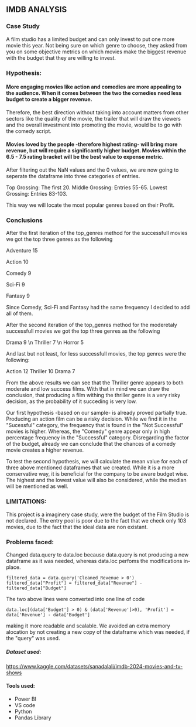 ## IMDB ANALYSIS

### Case Study

A film studio has a limited budget and can only invest to put one more movie this year. Not being sure on which genre to choose, they asked from you on some objective metrics on which movies make the biggest revenue with the budget that they are willing to invest.

### Hypothesis: 

#### More engaging movies like action and comedies are more appealing to the audience. When it comes between the two the comedies need less budget to create a bigger revenue.

Therefore, the best direction without taking into account matters from other sectors like the quality of the movie, the trailer that will draw the viewers and the overall investment into promoting the movie, would be to go with the comedy script.

#### Movies loved by the people -therefore highest rating- will bring more revenue, but will require a significantly higher budget. Movies within the 6.5 - 7.5 rating bracket will be the best value to expense metric.


After filtering out the NaN values and the 0 values, we are now going to seperate the dataframe into three categories of entries.

Top Grossing: The first 20.
Middle Grossing: Entries 55-65.
Lowest Grossing: Entries 83-103.

This way we will locate the most popular genres based on their Profit.

### Conclusions

After the first iteration of the top_genres method for the successfull movies we got the top three genres as the following

Adventure           15

Action              10

Comedy               9

Sci-Fi               9

Fantasy              9

Since Comedy, Sci-Fi and Fantasy had the same frequency I decided to add all of them.

After the second iteration of the top_genres method for the moderetaly successfull movies we got the top three genres as the following

Drama                9
\n
Thriller             7 \n
Horror               5

And last but not least, for less successfull movies, the top genres were the following: 

Action              12
Thriller            10
Drama                7

From the above results we can see that the Thriller genre appears to both moderate and low success films. With that in mind we can draw the conclusion, that producing a film withing the thriller genre is a very risky decision, as the probability of it succeding is very low.

Our first hypothesis -based on our sample- is already proved partially true. Producing an action film can be a risky decision. While we find it in the "Sucessful" category, the frequency that is found in the "Not Successful" movies is higher. Whereas, the "Comedy" genre appear only in high percentage frequency in the "Successful" category. Disregarding the factor of the budget, already we can conclude that the chances of a comedy movie creates a higher revenue.

To test the second hypothesis, we will calculate the mean value for each of three above mentioned dataframes that we created. While it is a more conservative way, it is beneficial for the company to be aware budget wise. The highest and the lowest value will also be considered, while the median will be mentioned as well.


### LIMITATIONS:

This project is a imaginery case study, were the budget of the Film Studio is not declared. The entry pool is poor due to the fact that we check only 103 movies, due to the fact that the ideal data are non existant.

### Problems faced:

Changed data.query to data.loc because data.query is not producing a new dataframe as it was needed, whereas data.loc perfoms the modifications in-place.

    filtered_data = data.query('Cleaned_Revenue > 0')
    filtered_data["Profit"] = filtered_data["Revenue"] - filtered_data["Budget"]

The two above lines were converted into one line of code

    data.loc[(data['Budget'] > 0) & (data['Revenue']>0), 'Profit'] = data['Revenue'] - data['Budget']

making it more readable and scalable. We avoided an extra memory alocation by not creating a new copy of the dataframe which was needed, if the "query" was used.

##### Dataset used:
https://www.kaggle.com/datasets/sanadalali/imdb-2024-movies-and-tv-shows

#### Tools used:
- Power BI
- VS code
- Python
- Pandas Library

